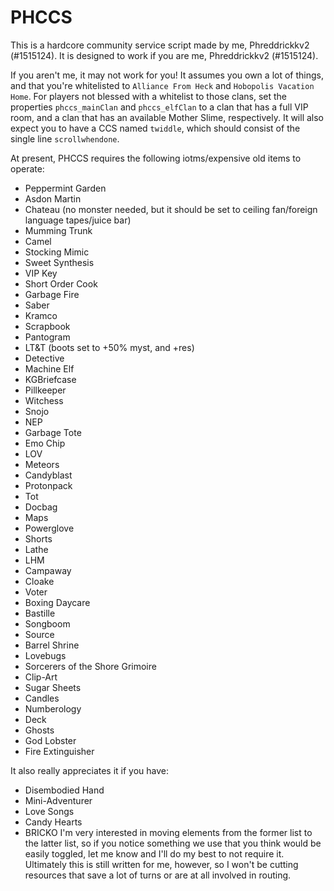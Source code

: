 # PHCCS

This is a hardcore community service script made by me, Phreddrickkv2 (#1515124). It is designed to work if you are me, Phreddrickkv2 (#1515124).

If you aren't me, it may not work for you! It assumes you own a lot of things, and that you're whitelisted to `Alliance From Heck` and `Hobopolis Vacation Home`. For players not blessed with a whitelist to those clans, set the properties `phccs_mainClan` and `phccs_elfClan` to a clan that has a full VIP room, and a clan that has an available Mother Slime, respectively. It will also expect you to have a CCS named `twiddle`, which should consist of the single line `scrollwhendone`.

At present, PHCCS requires the following iotms/expensive old items to operate:
 * Peppermint Garden
 * Asdon Martin
 * Chateau (no monster needed, but it should be set to ceiling fan/foreign language tapes/juice bar)
 * Mumming Trunk
 * Camel
 * Stocking Mimic
 * Sweet Synthesis
 * VIP Key
 * Short Order Cook
 * Garbage Fire
 * Saber
 * Kramco
 * Scrapbook
 * Pantogram
 * LT&T  (boots set to +50% myst, and +res)
 * Detective
 * Machine Elf
 * KGBriefcase
 * Pillkeeper
 * Witchess
 * Snojo
 * NEP
 * Garbage Tote
 * Emo Chip
 * LOV
 * Meteors
 * Candyblast
 * Protonpack
 * Tot
 * Docbag
 * Maps
 * Powerglove
 * Shorts
 * Lathe
 * LHM
 * Campaway
 * Cloake
 * Voter
 * Boxing Daycare
 * Bastille
 * Songboom
 * Source
 * Barrel Shrine
 * Lovebugs
 * Sorcerers of the Shore Grimoire
 * Clip-Art
 * Sugar Sheets
 * Candles
 * Numberology
 * Deck
 * Ghosts
 * God Lobster
 * Fire Extinguisher
 
 It also really appreciates it if you have:
  * Disembodied Hand
  * Mini-Adventurer
  * Love Songs
  * Candy Hearts
  * BRICKO
  I'm very interested in moving elements from the former list to the latter list, so if you notice something we use that you think would be easily toggled, let me know and I'll do my best to not require it. Ultimately this is still written for me, however, so I won't be cutting resources that save a lot of turns or are at all involved in routing.
